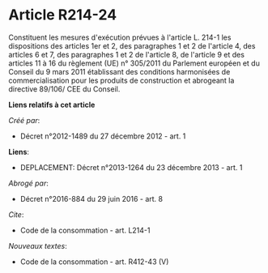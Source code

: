 # Article R214-24

Constituent les mesures d'exécution prévues à l'article L. 214-1 les dispositions des articles 1er et 2, des paragraphes 1 et
2 de l'article 4, des articles 6 et 7, des paragraphes 1 et 2 de l'article 8, de l'article 9 et des articles 11 à 16 du
règlement (UE) n° 305/2011 du Parlement européen et du Conseil du 9 mars 2011 établissant des conditions harmonisées de
commercialisation pour les produits de construction et abrogeant la directive 89/106/ CEE du Conseil.

**Liens relatifs à cet article**

_Créé par_:

  - Décret n°2012-1489 du 27 décembre 2012 - art. 1

**Liens**:

  - DEPLACEMENT: Décret n°2013-1264 du 23 décembre 2013 - art. 1

_Abrogé par_:

  - Décret n°2016-884 du 29 juin 2016 - art. 8

_Cite_:

  - Code de la consommation - art. L214-1

_Nouveaux textes_:

  - Code de la consommation - art. R412-43 (V)
